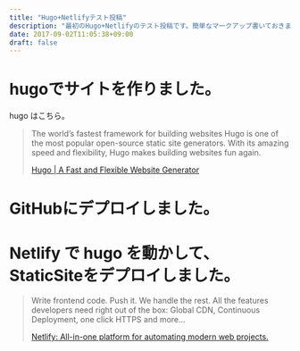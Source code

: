 ```yaml
---
title: "Hugo+Netlifyテスト投稿"
description: "最初のHugo+Netlifyのテスト投稿です。簡単なマークアップ書いておきます。"
date: 2017-09-02T11:05:38+09:00
draft: false
---
```



# hugoでサイトを作りました。

hugo はこちら。

> The world’s fastest framework for building websites  Hugo is one of the most popular open-source static site generators. With its amazing speed and flexibility, Hugo makes building websites fun again.
>
>[Hugo | A Fast and Flexible Website Generator](https://gohugo.io/)

# GitHubにデプロイしました。


# Netlify で hugo を動かして、StaticSiteをデプロイしました。

> Write frontend code. Push it. We handle the rest. All the features developers need right out of the box: Global CDN, Continuous Deployment, one click HTTPS and more…
>
>[Netlify: All-in-one platform for automating modern web projects.](https://www.netlify.com/)




